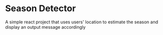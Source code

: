 <h1> Season Detector </h1>

<p>A simple react project that uses users' location to estimate the season and display an output message accordingly </p>

